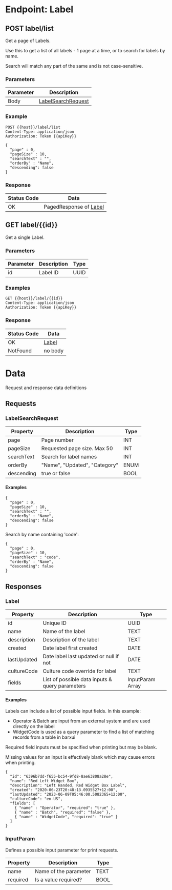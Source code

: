 # Endpoint: Label

## POST label/list

Get a page of Labels.

Use this to get a list of all labels - 1 page at a time, or to search for labels by name.

Search will match any part of the same and is not case-sensitive.

### Parameters

|Parameter|Description|
|--|--|
|Body|[LabelSearchRequest](#LabelSearchRequest)|

### Example

```
POST {{host}}/label/list
Content-Type: application/json
Authorization: Token {{apiKey}} 

{
  "page" : 0,
  "pageSize" : 10,
  "searchText" : "",
  "orderBy" : "Name",
  "descending": false
}
```

### Response

|Status Code|Data|
|--|--|
|OK|PagedResponse of [Label](#Label) |

## GET label/{{id}}

Get a single Label.

### Parameters

|Parameter|Description|Type|
|--|--|--|
|id|Label ID|UUID|

### Examples

```
GET {{host}}/label/{{id}}
Content-Type: application/json
Authorization: Token {{apiKey}}
```

### Response

|Status Code|Data|
|--|--|
|OK|[Label](#LabelResponse) |
|NotFound|no body|

# Data

Request and response data definitions

## Requests

<a name="LabelSearchRequest" />

### LabelSearchRequest

|Property|Description|Type|
|--|--|--|
|page|Page number|INT|
|pageSize|Requested page size. Max 50|INT|
|searchText|Search for label names|INT|
|orderBy|"Name", "Updated", "Category"|ENUM|
|descending|true or false|BOOL|

#### Examples

```
{
  "page" : 0,
  "pageSize" : 10,
  "searchText" : "",
  "orderBy" : "Name",
  "descending": false
}
```

Search by name containing 'code':

```
{
  "page" : 0,
  "pageSize" : 10,
  "searchText" : "code",
  "orderBy" : "Name",
  "descending": false
}
```

## Responses

<a name="LabelResponse"/>

### Label

|Property|Description|Type|
|--|--|--|
|id|Unique ID|UUID|
|name|Name of the label|TEXT|
|description|Description of the label|TEXT|
|created|Date label first created|DATE|
|lastUpdated|Date label last updated or null if not|DATE|
|cultureCode|Culture code override for label|TEXT|
|fields|List of possible data inputs & query parameters|InputParam Array|

#### Examples

Labels can include a list of possible input fields.  In this example:

* Operator & Batch are input from an external system and are used directly on the label
* WidgetCode is used as a query parameter to find a list of matching records from a table in barxui

Required field inputs  must be specified when printing but may be blank.

Missing values for an input is effectively blank which may cause errors when printing.

```
{
  "id": "6396b7dd-f655-bc54-9fd8-8ae63808a28e",
  "name": "Red Left Widget Box",
  "description": "Left Handed, Red Widget Box Label",
  "created": "2020-06-23T20:48:13.0935527+12:00",
  "lastUpdated": "2023-06-09T05:46:00.5082365+12:00",
  "cultureCode": "en-US",
  "fields": [
    { "name" : "Operator", "required": "true" },
    { "name" : "Batch", "required": "false" },
    { "name" : "WidgetCode", "required": "true" }
  ]
}
```

### InputParam

Defines a possible input parameter for print requests.

|Property|Description|Type|
|--|--|--|
|name|Name of the parameter|TEXT|
|required|Is a value required?|BOOL|
